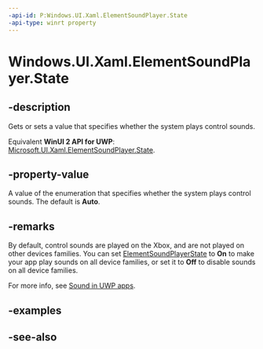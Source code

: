 ```yaml
---
-api-id: P:Windows.UI.Xaml.ElementSoundPlayer.State
-api-type: winrt property
---
```


<!-- Property syntax
public Windows.UI.Xaml.ElementSoundPlayerState State { get;  set; }
-->

# Windows.UI.Xaml.ElementSoundPlayer.State

## -description
Gets or sets a value that specifies whether the system plays control sounds.

Equivalent **WinUI 2 API for UWP**: [Microsoft.UI.Xaml.ElementSoundPlayer.State](/windows/winui/api/microsoft.ui.xaml.elementsoundplayer.state).

## -property-value
A value of the enumeration that specifies whether the system plays control sounds. The default is **Auto**.

## -remarks
By default, control sounds are played on the Xbox, and are not played on other devices families. You can set [ElementSoundPlayerState](elementsoundplayerstate.md) to **On** to make your app play sounds on all device families, or set it to **Off** to disable sounds on all device families.

For more info, see [Sound in UWP apps](/windows/uwp/style/sound).

## -examples

## -see-also
